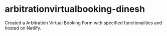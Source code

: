 # arbitrationvirtualbooking-dinesh
Created a Arbitration Virtual Booking Form with specified functionalities and hosted on Netlify.
